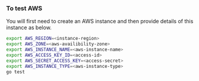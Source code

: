 ### To test AWS

You will first need to create an AWS instance and then provide details of this instance as below.

```bash
export AWS_REGION=<instance-region>
export AWS_ZONE=<aws-availibility-zone>
export AWS_INSTANCE_NAME=<aws-instance-name>
export AWS_ACCESS_KEY_ID=<access-id>
export AWS_SECRET_ACCESS_KEY=<access-secret>
export AWS_INSTANCE_TYPE=<aws-instance-type>
go test
```
